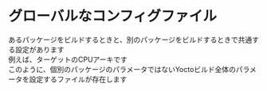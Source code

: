 # グローバルなコンフィグファイル

あるパッケージをビルドするときと、別のパッケージをビルドするときで共通する設定があります  
例えば、ターゲットのCPUアーキです  
このように、個別のパッケージのパラメータではないYoctoビルド全体のパラメータを設定するファイルが存在します  